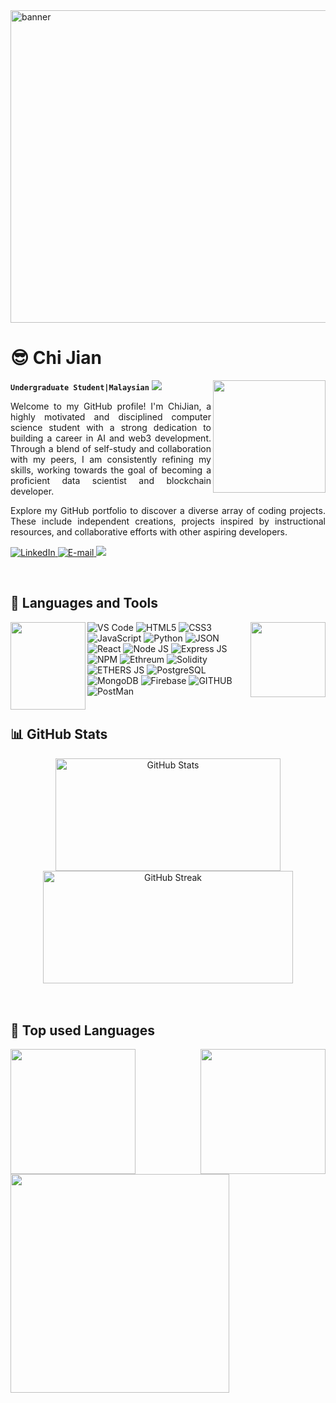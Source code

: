 <img width="1000" height="500" src="https://media.giphy.com/media/v1.Y2lkPTc5MGI3NjExMnFqN2VuaGI3MDFobzVvYWR3c25lcDNjdGljMW1tOGFzcjlpbm81OCZlcD12MV9naWZzX3NlYXJjaCZjdD1n/lkceXNDw4Agryfrwz8/giphy.gif" alt="banner" style="object-fit: cover;" loop="infinite" />

<div align="center">
    <h1 align="left">😎 Chi Jian</h1>
    <img align="right" width="180px" height="180px" src="./assets/luffy.gif" loop="infinite"/>
</div>

**`Undergraduate Student|Malaysian`**
<a href="https://www.youtube.com/watch?v=dQw4w9WgXcQ"><img src="https://user-images.githubusercontent.com/73097560/115834477-dbab4500-a447-11eb-908a-139a6edaec5c.gif"></a>

<p style='text-align: justify;'>
Welcome to my GitHub profile! I'm ChiJian, a highly motivated and disciplined computer science student with a strong dedication to building a career in AI and web3 development. Through a blend of self-study and collaboration with my peers, I am consistently refining my skills, working towards the goal of becoming a proficient data scientist and blockchain developer.
</p>



<p style='text-align: justify;'>
Explore my GitHub portfolio to discover a diverse array of coding projects. These include independent creations, projects inspired by instructional resources, and collaborative efforts with other aspiring developers.
</p>

<p align="left">
    <a href="https://www.linkedin.com/in/bbkx/">
        <img alt="LinkedIn" title="Checkout My LinkedIn Profile" src="https://custom-icon-badges.demolab.com/badge/LinkedIn-0077B5?style=for-the-badge&logo=linkedin&logoColor=white"/>
    </a>
    <a href="mailto:bbkx226@gmail.com">
        <img alt="E-mail" title="Contact me via E-mail" src="https://custom-icon-badges.demolab.com/badge/Email-8B0000?style=for-the-badge&logo=mail&logoColor=white">
    </a>
    <a href="https://github.com/ChiJian28">
        <img src="https://komarev.com/ghpvc/?username=ChiJian28&color=blueviolet&style=for-the-badge&label=Profile+Views">
    </a>
</p>

<br />

<h2>🌟 Languages and Tools</h2>

<div>
  <img align="left" src="https://media.giphy.com/media/jIqh3ym2s7GU/giphy.gif?cid=ecf05e47u3p23l40k61b9m9av6hvpr2c9bl47lc4iybvzmo0&ep=v1_gifs_search&rid=giphy.gif&ct=g" width="120" height="140" loop="infinite"/>
    <img align="right" src="https://media.giphy.com/media/YNFqVxJqimq2WVBajM/giphy.gif?cid=ecf05e47u3p23l40k61b9m9av6hvpr2c9bl47lc4iybvzmo0&ep=v1_gifs_search&rid=giphy.gif&ct=g" width="120" height="120" loop="infinite"/>
   <img alt="VS Code" src="https://img.shields.io/badge/Visual_Studio_Code-0078D4?style=for-the-badge&logo=visual%20studio%20code&logoColor=white" />
   <img alt="HTML5" src="https://img.shields.io/badge/HTML5-E34F26?style=for-the-badge&logo=html5&logoColor=white" />
   <img alt="CSS3" src="https://img.shields.io/badge/CSS3-1572B6?style=for-the-badge&logo=css3&logoColor=white" />
   <img alt="JavaScript" src="https://img.shields.io/badge/JavaScript-323330?style=for-the-badge&logo=javascript&logoColor=F7DF1E" />
  <img alt="Python" src="https://img.shields.io/badge/Python-FFD43B?style=for-the-badge&logo=python&logoColor=blue" />
   <img alt="JSON" src="https://img.shields.io/badge/json-5E5C5C?style=for-the-badge&logo=json&logoColor=white" />
   <img alt="React" src="https://img.shields.io/badge/React-20232A?style=for-the-badge&logo=react&logoColor=61DAFB" />
   <img alt="Node JS" src="https://img.shields.io/badge/Node.js-339933?style=for-the-badge&logo=nodedotjs&logoColor=white" />
   <img alt="Express JS" src="https://img.shields.io/badge/Express.js-000000?style=for-the-badge&logo=express&logoColor=white" />
   <img alt="NPM" src="https://img.shields.io/badge/npm-CB3837?style=for-the-badge&logo=npm&logoColor=white" />
   <img alt="Ethreum" src="https://img.shields.io/badge/Ethereum-3C3C3D?style=for-the-badge&logo=Ethereum&logoColor=white" />
   <img alt="Solidity" src="https://img.shields.io/badge/Solidity-e6e6e6?style=for-the-badge&logo=solidity&logoColor=black" />
   <img alt="ETHERS JS" src="https://img.shields.io/badge/Ethers.js-F16822?style=for-the-badge&logo=ethers.js&logoColor=white" />
   <img alt="PostgreSQL" src="https://img.shields.io/badge/PostgreSQL-005C84?style=for-the-badge&logo=postgresql&logoColor=white" />
   <img alt="MongoDB" src="https://img.shields.io/badge/MongoDB-4EA94B?style=for-the-badge&logo=mongodb&logoColor=white" />
   <img alt="Firebase" src="https://img.shields.io/badge/firebase-ffca28?style=for-the-badge&logo=firebase&logoColor=black" />
   <img alt="GITHUB" src="https://img.shields.io/badge/GitHub-100000?style=for-the-badge&logo=github&logoColor=white" />
  <img alt="PostMan" src="https://img.shields.io/badge/Postman-FF6C37?style=for-the-badge&logo=Postman&logoColor=white" />
</div>

<br />

<h2 align="left">📊 GitHub Stats</h2>
<div align="center">
    <img width="360px" alt="GitHub Stats" height="180px" float="left" src="https://awesome-github-stats.azurewebsites.net/user-stats/ChiJian28?theme=dark&cardType=github&ring=D4AF37&show_icons=true&preferLogin=true&title=D4AF37">
    <img width="400px" alt="GitHub Streak" height="180px" float="right" src="https://streak-stats.demolab.com/?user=ChiJian28&theme=great-gatsby&mode=weekly&date_format=M%20j[,%20Y]">
</div>
<br />
<br />

<h2 align="left">🧰 Top used Languages</h2>
<div>
  <img align="left" src="./assets/angel.png" width="200" height="200" />
    <img align="right" src="./assets/angel-flipped.png" width="200" height="200" />
  <img align="center" width="350px" src="https://github-readme-stats.vercel.app/api/top-langs/?username=ChiJian28&layout=compact&langs_count=6" />
</div>
